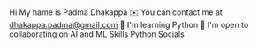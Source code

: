 Hi My name is Padma Dhakappa
✉️  You can contact me at dhakappa.padma@gmail.com
🧠  I'm learning Python
🤝  I'm open to collaborating on AI and ML
Skills
Python
Socials


<!--
**PadmaDhakappa/PadmaDhakappa** is a ✨ _special_ ✨ repository because its `README.md` (this file) appears on your GitHub profile.

Here are some ideas to get you started:

- 🔭 I’m currently working on ...
- 🌱 I’m currently learning ...
- 👯 I’m looking to collaborate on ...
- 🤔 I’m looking for help with ...
- 💬 Ask me about ...
- 📫 How to reach me: ...
- 😄 Pronouns: ...
- ⚡ Fun fact: ...
-->
